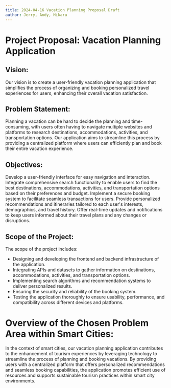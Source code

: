 ```yaml
---
title: 2024-04-16 Vacation Planning Proposal Draft
author: Jerry, Andy, Hikaru
---
```


# Project Proposal: Vacation Planning Application

## Vision:

Our vision is to create a user-friendly vacation planning application that simplifies the process of organizing and booking personalized travel experiences for users, enhancing their overall vacation satisfaction.

## Problem Statement:

Planning a vacation can be hard to decide the planning and time-consuming, with users often having to navigate multiple websites and platforms to research destinations, accommodations, activities, and transportation options. Our application aims to streamline this process by providing a centralized platform where users can efficiently plan and book their entire vacation experience.

## Objectives:

Develop a user-friendly interface for easy navigation and interaction.
Integrate comprehensive search functionality to enable users to find the best destinations, accommodations, activities, and transportation options based on their preferences and budget.
Implement a secure booking system to facilitate seamless transactions for users.
Provide personalized recommendations and itineraries tailored to each user's interests, demographics, and travel history.
Offer real-time updates and notifications to keep users informed about their travel plans and any changes or disruptions.

## Scope of the Project:

The scope of the project includes:

- Designing and developing the frontend and backend infrastructure of the application.
- Integrating APIs and datasets to gather information on destinations, accommodations, activities, and transportation options.
- Implementing search algorithms and recommendation systems to deliver personalized results.
- Ensuring the security and reliability of the booking system.
- Testing the application thoroughly to ensure usability, performance, and compatibility across different devices and platforms.

# Overview of the Chosen Problem Area within Smart Cities:

In the context of smart cities, our vacation planning application contributes to the enhancement of tourism experiences by leveraging technology to streamline the process of planning and booking vacations. By providing users with a centralized platform that offers personalized recommendations and seamless booking capabilities, the application promotes efficient use of resources and supports sustainable tourism practices within smart city environments.
